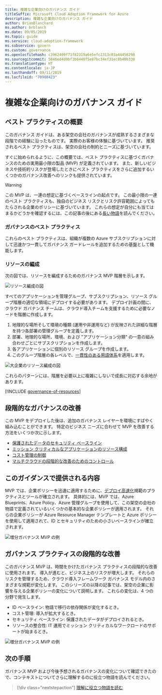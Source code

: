 ```yaml
---
title: 複雑な企業向けのガバナンス ガイド
titleSuffix: Microsoft Cloud Adoption Framework for Azure
description: 複雑な企業向けのガバナンス ガイド
author: BrianBlanchard
ms.author: brblanch
ms.date: 09/05/2019
ms.topic: guide
ms.service: cloud-adoption-framework
ms.subservice: govern
ms.custom: governance
ms.openlocfilehash: c3962409f71f82319a6e5efc2313c03a44456298
ms.sourcegitcommit: 5846ed4d0bf1b6440f5e87bc34ef31ec8b40b338
ms.translationtype: HT
ms.contentlocale: ja-JP
ms.lasthandoff: 09/11/2019
ms.locfileid: "70908423"
---
```

# <a name="governance-guide-for-complex-enterprises"></a>複雑な企業向けのガバナンス ガイド

## <a name="overview-of-best-practices"></a>ベスト プラクティスの概要

このガバナンス ガイドは、ある架空の会社のガバナンスが成熟するさまざまな段階での経験に沿ったものです。 実際のお客様の体験に基づいています。 推奨されるベスト プラクティスは、架空の会社の制約とニーズに基づいています。

すぐに始められるように、この概要では、ベスト プラクティスに基づくガバナンスのための実用最小限の製品 (MVP) が定義されています。 また、新しいビジネスや技術的リスクが登場したときにベスト プラクティスをさらに追加するいくつかのガバナンス改善へのリンクも提供されています。

> [!WARNING]
> この MVP は、一連の想定に基づくベースラインの起点です。 この最小限の一連のベスト プラクティスも、独自のビジネス リスクとリスク許容範囲によってもたらされる企業のポリシーに基づいています。 これらの想定が自分にも当てはまるかどうかを確認するには、この記事の後にある[長い物語](./narrative.md)を読んでください。

### <a name="governance-best-practices"></a>ガバナンスのベスト プラクティス

これらのベスト プラクティスは、組織が複数の Azure サブスクリプションに対して迅速かつ一貫してガバナンス ガードレールを追加するための基盤として機能します。

### <a name="resource-organization"></a>リソースの編成

次の図では、リソースを編成するためのガバナンス MVP 階層を示します。

![リソース編成の図](../../../_images/governance/resource-organization.png)

すべてのアプリケーションを管理グループ、サブスクリプション、リソース グループ階層の適切な領域にデプロイする必要があります。 デプロイ計画の間に、クラウド ガバナンス チームは、クラウド導入チームを支援するために必要なノードを階層に作成します。

1. 地理的な場所そして環境の種類 (運用や非運用など) が反映された詳細な階層を持つ各部署の管理グループを定義します。
1. 部署、地理的な場所、環境、および "アプリケーション分類" の一意の組み合わせごとにサブスクリプションを作成します。
1. 各アプリケーションに個別のリソース グループを作成します。
1. このグループ階層の各レベルで、[一貫性のある用語体系](../../../ready/considerations/name-and-tag.md)を適用します。

![大企業のリソース編成の図](../../../_images/governance/large-enterprise-resource-organization.png)

これらのパターンには、階層を必要以上に複雑にしないで成長に対応する余地があります。

[!INCLUDE [governance-of-resources](../../../../includes/caf-governance-of-resources.md)]

<!-- See comments for suggestion to possibly add here -->

## <a name="incremental-governance-improvements"></a>段階的なガバナンスの改善

この MVP をデプロイした後は、追加のガバナンス レイヤーを環境にすばやく組み込むことができます。 特定のビジネス ニーズに合わせて MVP を改善する方法をいくつか次に示します。

- [保護されたデータのセキュリティ ベースライン](./security-baseline-evolution.md)
- [ミッション クリティカルなアプリケーションのリソース構成](./resource-consistency-evolution.md)
- [コスト管理の制御](./cost-management-evolution.md)
- [マルチクラウドの段階的な改善のためのコントロール](./multicloud-evolution.md)

<!-- markdownlint-disable MD026 -->

## <a name="what-does-this-guidance-provide"></a>このガイダンスで提供される内容

MVP では、企業ポリシーを迅速に適用するために、[デプロイ高速化](../../deployment-acceleration/index.md)規範のプラクティスとツールが確立されます。 具体的には、MVP では、Azure Blueprints、Azure Policy、Azure 管理グループを使用して、この架空の会社の物語で定義されているいくつかの基本的な企業ポリシーが適用されます。 それらの企業ポリシーが Azure Resource Manager テンプレートと Azure ポリシーを使用して適用されて、ID とセキュリティのための小さいベースラインが確立されます。

![増分ガバナンス MVP の例](../../../_images/governance/governance-mvp.png)

## <a name="incremental-improvements-to-governance-practices"></a>ガバナンス プラクティスの段階的な改善

このガバナンス MVP は、時間をかけたガバナンス プラクティスの段階的な改善に使用されます。 導入が進むと、ビジネス上のリスクが増大します。 それらのリスクを管理するため、クラウド導入フレームワーク ガバナンス モデル内のさまざまな規範が変化します。 このシリーズの以降の記事では、架空の企業に影響を与える企業ポリシーの変化について説明します。 これらの変化は、4 つの分野で発生します。

- ID ベースライン: 物語で移行の依存関係が変化するとき。
- コスト管理: 導入が拡大するとき。
- セキュリティ ベースライン: 保護されたデータがデプロイされるとき。
- リソースの整合性: IT 運用でミッション クリティカルなワークロードのサポートが始まるとき。

![増分ガバナンス MVP の例](../../../_images/governance/governance-evolution-large.png)

## <a name="next-steps"></a>次の手順

ガバナンス MVP および今後予想されるガバナンスの変化について確認できたので、コンテキストについてさらに理解するのに役立つ物語を読んでください。

> [!div class="nextstepaction"]
> [理解に役立つ物語を読む](./narrative.md)
